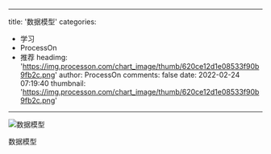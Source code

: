 
---
title: '数据模型'
categories: 
 - 学习
 - ProcessOn
 - 推荐
headimg: 'https://img.processon.com/chart_image/thumb/620ce12d1e08533f90b9fb2c.png'
author: ProcessOn
comments: false
date: 2022-02-24 07:19:40
thumbnail: 'https://img.processon.com/chart_image/thumb/620ce12d1e08533f90b9fb2c.png'
---

<div>   
<img class="thumb" alt="数据模型" src="https://img.processon.com/chart_image/thumb/620ce12d1e08533f90b9fb2c.png" referrerpolicy="no-referrer">
<p>数据模型</p>  
</div>
            